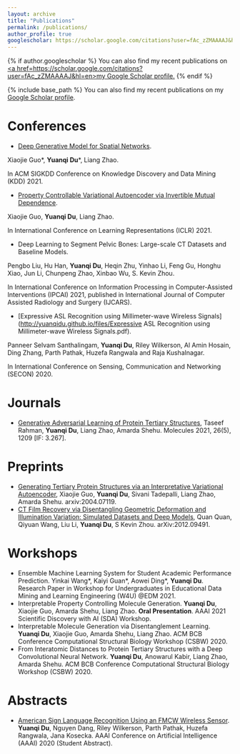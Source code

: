 ```yaml
---
layout: archive
title: "Publications"
permalink: /publications/
author_profile: true
googlescholar: https://scholar.google.com/citations?user=fAc_zZMAAAAJ&hl=en
---
```


{% if author.googlescholar %}
  You can also find my recent publications on <u><a href=https://scholar.google.com/citations?user=fAc_zZMAAAAJ&hl=en>my Google Scholar profile</a>.</u>
{% endif %}

{% include base_path %}
You can also find my recent publications on my [Google Scholar profile](https://scholar.google.com/citations?user=fAc_zZMAAAAJ&hl=en).

Conferences
======
* [Deep Generative Model for Spatial Networks](http://cs.emory.edu/~lzhao41/materials/papers/KDD21__Spatial_Graphs_Disentanglement_preprinted.pdf).

Xiaojie Guo\*, **Yuanqi Du**\*, Liang Zhao. 

In ACM SIGKDD Conference on Knowledge Discovery and Data Mining (KDD) 2021.
* [Property Controllable Variational Autoencoder via Invertible Mutual Dependence](https://openreview.net/forum?id=tYxG_OMs9WE). 

Xiaojie Guo, **Yuanqi Du**, Liang Zhao.

In International Conference on Learning Representations (ICLR) 2021.

* Deep Learning to Segment Pelvic Bones: Large-scale CT Datasets and Baseline Models. 

Pengbo Liu, Hu Han, **Yuanqi Du**, Heqin Zhu, Yinhao Li, Feng Gu, Honghu Xiao, Jun Li, Chunpeng Zhao, Xinbao Wu, S. Kevin Zhou.

In International Conference on Information Processing in Computer-Assisted Interventions (IPCAI) 2021, published in International Journal of Computer Assisted Radiology and Surgery (IJCARS).

* [Expressive ASL Recognition using Millimeter-wave Wireless Signals](http://yuanqidu.github.io/files/Expressive ASL Recognition using Millimeter-wave Wireless Signals.pdf). 

Panneer Selvam Santhalingam, **Yuanqi Du**, Riley Wilkerson, Al Amin Hosain, Ding Zhang, Parth Pathak, Huzefa Rangwala and Raja Kushalnagar.

In International Conference on Sensing, Communication and Networking (SECON) 2020.

Journals
======
* [Generative Adversarial Learning of Protein Tertiary Structures](https://www.mdpi.com/1420-3049/26/5/1209), Taseef Rahman, **Yuanqi Du**, Liang Zhao, Amarda Shehu. Molecules 2021, 26(5), 1209 [IF: 3.267].

Preprints
======
* [Generating Tertiary Protein Structures via an Interpretative Variational Autoencoder](https://arxiv.org/abs/2004.07119), Xiaojie Guo, **Yuanqi Du**, Sivani Tadepalli, Liang Zhao, Amarda Shehu. arxiv:2004.07119.
* [CT Film Recovery via Disentangling Geometric Deformation and Illumination Variation: Simulated Datasets and Deep Models](https://arxiv.org/abs/2012.09491), Quan Quan, Qiyuan Wang, Liu Li, **Yuanqi Du**, S Kevin Zhou. arXiv:2012.09491.

<!--Preprints-->
<!--======-->
<!--* Interpretable Property Controlling Molecule Generation. Yuanqi Du, Xiaojie Guo, Amarda Shehu, Liang Zhao. AAAI 2021 Scientific Discovery with AI (SDA) Workshop, **Oral Presentation**.-->
<!--* Interpretable Molecule Generation via Disentanglement Learning. Yuanqi Du, Xiaojie Guo, Amarda Shehu, Liang Zhao. ACM BCB Conference Computational Structural Biology Workshop (CSBW) 2020.-->
<!--* From Interatomic Distances to Protein Tertiary Structures with a Deep Convolutional Neural Network. Yuanqi Du, Anowarul Kabir, Liang Zhao, Amarda Shehu. ACM BCB Conference Computational Structural Biology Workshop (CSBW) 2020.-->

<!--Under Review-->
<!--======-->
<!--* Disentangled Deep Generative Model for Spatial Networks, submitted to a major Data Mining conference, Xiaojie Guo\*, **Yuanqi Du**\*, Liang Zhao.-->
<!--* Controllable Molecular Graph Generation via Monotonic Constraints, submitted to a major Data Mining conference, **Yuanqi Du**, Xiaojie Guo, Amarda Shehu, Liang Zhao.-->
<!--* Where is the disease? Semi-supervised pseudo-image synthesis for data augmentation, submitted to a major Medical Image Analysis conference, **Yuanqi Du**, Quan Quan, Han Hu, S. Kevin Zhou.-->
<!--* CT Film Recovery via Disentangling Geometric Deformation and Photometric Degradation: Simulated Datasets and Deep Models, submitted to a major Medical Image Analysis conference, Quan Quan, Qiyuan Wang, Liu Li, **Yuanqi Du**, S. Kevin Zhou.-->



Workshops
======
* Ensemble Machine Learning System for Student Academic Performance Prediction. Yinkai Wang\*, Kaiyi Guan\*, Aowei Ding\*, **Yuanqi Du**. Research Paper in Workshop for Undergraduates in Educational Data Mining and Learning Engineering (W4U) @EDM 2021.
* Interpretable Property Controlling Molecule Generation. **Yuanqi Du**, Xiaojie Guo, Amarda Shehu, Liang Zhao. **Oral Presentation**. AAAI 2021 Scientific Discovery with AI (SDA) Workshop.
* Interpretable Molecule Generation via Disentanglement Learning. **Yuanqi Du**, Xiaojie Guo, Amarda Shehu, Liang Zhao. ACM BCB Conference Computational Structural Biology Workshop (CSBW) 2020.
* From Interatomic Distances to Protein Tertiary Structures with a Deep Convolutional Neural Network. **Yuanqi Du**, Anowarul Kabir, Liang Zhao, Amarda Shehu. ACM BCB Conference Computational Structural Biology Workshop (CSBW) 2020.

Abstracts
======
* [American Sign Language Recognition Using an FMCW Wireless Sensor](http://yuanqidu.github.io/files/American_Sign_Language_Recognition_Using_an_FMCW_Wireless_Sensor.pdf). **Yuanqi Du**, Nguyen Dang, Riley Wilkerson, Parth Pathak, Huzefa Rangwala, Jana Kosecka. AAAI Conference on Artificial Intelligence (AAAI) 2020 (Student Abstract).

<!---->
<!--{% for post in site.publications reversed %}-->
<!--  {% include archive-single.html %}-->
<!--{% endfor %}-->
